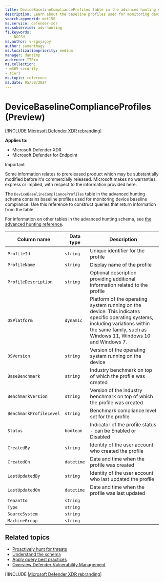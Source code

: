 ```yaml
---
title: DeviceBaselineComplianceProfiles table in the advanced hunting schema
description: Learn about the baseline profiles used for monitoring device baseline compliance in the DeviceBaselineComplianceProfiles table in the advanced hunting schema.
search.appverid: met150
ms.service: defender-xdr
ms.subservice: adv-hunting
f1.keywords: 
  - NOCSH
ms.author: v-sgoyagoy
author: samanthagy
ms.localizationpriority: medium
manager: dansimp
audience: ITPro
ms.collection: 
- m365-security
- tier3
ms.topic: reference
ms.date: 05/30/2024
---
```


# DeviceBaselineComplianceProfiles (Preview)

[!INCLUDE [Microsoft Defender XDR rebranding](../includes/microsoft-defender.md)]


**Applies to:**
- Microsoft Defender XDR
- Microsoft Defender for Endpoint

> [!IMPORTANT]
> Some information relates to prereleased product which may be substantially modified before it's commercially released. Microsoft makes no warranties, express or implied, with respect to the information provided here.

The `DeviceBaselineComplianceProfiles` table in the advanced hunting schema contains baseline profiles used for monitoring device baseline compliance. Use this reference to construct queries that return information from the table.

For information on other tables in the advanced hunting schema, see [the advanced hunting reference](advanced-hunting-schema-tables.md).

| Column name | Data type | Description |
|-------------|-----------|-------------|
| `ProfileId` | `string` | Unique identifier for the profile |
| `ProfileName` | `string` | Display name of the profile |
| `ProfileDescription` | `string` | Optional description providing additional information related to the profile |
| `OSPlatform` | `dynamic` | Platform of the operating system running on the device. This indicates specific operating systems, including variations within the same family, such as Windows 11, Windows 10 and Windows 7.  |
| `OSVersion` | `string` | Version of the operating system running on the device |
| `BaseBenchmark` | `string` | Industry benchmark on top of which the profile was created |
| `BenchmarkVersion` | `string` | Version of the industry benchmark on top of which the profile was created  |
| `BenchmarkProfileLevel` | `string` | Benchmark compliance level set for the profile |
| `Status` | `boolean` | Indicator of the profile status - can be Enabled or Disabled |
| `CreatedBy` | `string` | Identity of the user account who created the profile |
| `CreatedOn` | `datetime` | Date and time when the profile was created |
| `LastUpdatedBy` | `string` | Identity of the user account who last updated the profile |
| `LastUpdatedOn` | `datetime` | Date and time when the profile was last updated |
| `TenantId` | `string` |  |
| `Type` | `string` |  |
| `SourceSystem` | `string` |  |
| `MachineGroup` | `string` |  |

## Related topics

- [Proactively hunt for threats](advanced-hunting-overview.md)
- [Understand the schema](advanced-hunting-schema-tables.md)
- [Apply query best practices](advanced-hunting-best-practices.md)
- [Overview Defender Vulnerability Management](/windows/security/threat-protection/microsoft-defender-atp/next-gen-threat-and-vuln-mgt)

[!INCLUDE [Microsoft Defender XDR rebranding](../includes/defender-m3d-techcommunity.md)]
